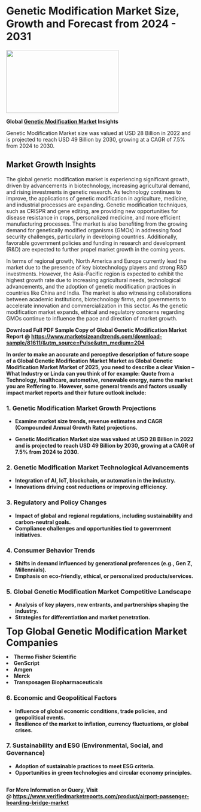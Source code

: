 <H1>Genetic Modification Market Size, Growth and Forecast from 2024 - 2031</H1><img class="aligncenter size-medium wp-image-584254" src="https://thirdeyenews.in/wp-content/uploads/2024/09/Global-Market-Research-300x168.jpeg" alt="" width="300" height="168" /><p><strong>Global&nbsp;<a href="https://www.marketsizeandtrends.com/download-sample/81611/&amp;utm_source=Pulse&amp;utm_medium=204">Genetic Modification Market</a> Insights</strong></p><p>Genetic Modification Market size was valued at USD 28 Billion in 2022 and is projected to reach USD 49 Billion by 2030, growing at a CAGR of 7.5% from 2024 to 2030.</p><p><h2>Market Growth Insights</h2> <p>The global genetic modification market is experiencing significant growth, driven by advancements in biotechnology, increasing agricultural demand, and rising investments in genetic research. As technology continues to improve, the applications of genetic modification in agriculture, medicine, and industrial processes are expanding. Genetic modification techniques, such as CRISPR and gene editing, are providing new opportunities for disease resistance in crops, personalized medicine, and more efficient manufacturing processes. The market is also benefiting from the growing demand for genetically modified organisms (GMOs) in addressing food security challenges, particularly in developing countries. Additionally, favorable government policies and funding in research and development (R&D) are expected to further propel market growth in the coming years.</p> <p><strong></strong></p> <p>In terms of regional growth, North America and Europe currently lead the market due to the presence of key biotechnology players and strong R&D investments. However, the Asia-Pacific region is expected to exhibit the highest growth rate due to increasing agricultural needs, technological advancements, and the adoption of genetic modification practices in countries like China and India. The market is also witnessing collaborations between academic institutions, biotechnology firms, and governments to accelerate innovation and commercialization in this sector. As the genetic modification market expands, ethical and regulatory concerns regarding GMOs continue to influence the pace and direction of market growth.</p> <p><strong></p><p><span class=""><strong>Download Full PDF Sample Copy of Global Genetic Modification Market Report</strong> @ <a href="https://www.marketsizeandtrends.com/download-sample/81611/&amp;utm_source=Pulse&amp;utm_medium=204" target="_blank">https://www.marketsizeandtrends.com/download-sample/81611/&amp;utm_source=Pulse&amp;utm_medium=204</a></span></p><p>In order to make an accurate and perceptive description of future scope of a Global&nbsp;Genetic Modification Market Market as Global&nbsp;Genetic Modification Market Market of 2025, you need to describe a clear Vision &ndash; What Industry or Linda can you think of for example: Quote from a Technology, healthcare, automotive, renewable energy, name the market you are Reffering to. However, some general trends and factors usually impact market reports and their future outlook include:</p><h3>1.&nbsp;<strong>Genetic Modification Market Growth Projections</strong></h3><ul><li>Examine market size trends, revenue estimates and CAGR (Compounded Annual Growth Rate) projections.</li><li><p>Genetic Modification Market size was valued at USD 28 Billion in 2022 and is projected to reach USD 49 Billion by 2030, growing at a CAGR of 7.5% from 2024 to 2030.</p></li></ul><h3>2.&nbsp;<strong>Genetic Modification Market Technological Advancements</strong></h3><ul><li>Integration of AI, IoT, blockchain, or automation in the industry.</li><li>Innovations driving cost reductions or improving efficiency.</li></ul><h3>3.&nbsp;<strong>Regulatory and Policy Changes</strong></h3><ul><li>Impact of global and regional regulations, including sustainability and carbon-neutral goals.</li><li>Compliance challenges and opportunities tied to government initiatives.</li></ul><h3>4.&nbsp;<strong>Consumer Behavior Trends</strong></h3><ul><li>Shifts in demand influenced by generational preferences (e.g., Gen Z, Millennials).</li><li>Emphasis on eco-friendly, ethical, or personalized products/services.</li></ul><h3>5.&nbsp;<strong>Global Genetic Modification Market Competitive Landscape</strong></h3><ul><li>Analysis of key players, new entrants, and partnerships shaping the industry.</li><li>Strategies for differentiation and market penetration.</li></ul><p data-pm-slice="1 1 []"><span style="color: inherit; font-family: inherit; font-size: 25px;">Top Global Genetic Modification Market Companies</span></p><div class="" data-test-id=""><p><li>Thermo Fisher Scientific</li><li> GenScript</li><li> Amgen</li><li> Merck</li><li> Transposagen Biopharmaceuticals</li></p></div><h3>6.&nbsp;<strong>Economic and Geopolitical Factors</strong></h3><ul><li>Influence of global economic conditions, trade policies, and geopolitical events.</li><li>Resilience of the market to inflation, currency fluctuations, or global crises.</li></ul><h3>7.&nbsp;<strong>Sustainability and ESG (Environmental, Social, and Governance)</strong></h3><ul><li>Adoption of sustainable practices to meet ESG criteria.</li><li>Opportunities in green technologies and circular economy principles.</li></ul><h2><strong style="font-size: 14px;">For More Information or Query, Visit @&nbsp;</strong><a style="background-color: #ffffff; font-size: 14px;" href="https://www.marketsizeandtrends.com/report/genetic-modification-market/" target="_blank">https://www.verifiedmarketreports.com/product/airport-passenger-boarding-bridge-market</a></h2>
